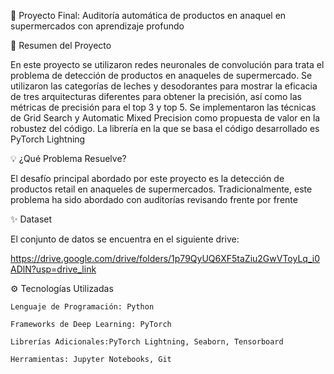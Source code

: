 🧠 Proyecto Final: Auditoría automática de productos en anaquel en supermercados con aprendizaje profundo

🚀 Resumen del Proyecto

En este proyecto se utilizaron redes neuronales de convolución para trata el problema de detección de productos en anaqueles de supermercado. Se utilizaron las categorías de leches y desodorantes para mostrar la eficacia de tres arquitecturas diferentes para obtener la precisión, así como las métricas de precisión para el top 3 y top 5. Se implementaron las técnicas de Grid Search y Automatic Mixed Precision como propuesta de valor en la robustez del código. La librería en la que se basa el código desarrollado es PyTorch Lightning


💡 ¿Qué Problema Resuelve?

El desafío principal abordado por este proyecto es la detección de productos retail en anaqueles de supermercados. Tradicionalmente, este problema ha sido abordado con auditorías revisando frente por frente


✨ Dataset

El conjunto de datos se encuentra en el siguiente drive:

https://drive.google.com/drive/folders/1p79QyUQ6XF5taZiu2GwVToyLq_i0ADlN?usp=drive_link

⚙️ Tecnologías Utilizadas

    Lenguaje de Programación: Python

    Frameworks de Deep Learning: PyTorch

    Librerías Adicionales:PyTorch Lightning, Seaborn, Tensorboard

    Herramientas: Jupyter Notebooks, Git
